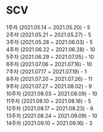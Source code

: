 # SCV
1주차 (2021.05.14 ~ 2021.05.20) - 5 \
2주차 (2021.05.21 ~ 2021.05.27) - 5 \
3주차 (2021.05.28 ~ 2021.06.03) - 5 \
4주차 (2021.06.22 ~ 2021.06.28) - 10 \
5주차 (2021.06.29 ~ 2021.07.05) - 10 \
6주차 (2021.07.06 ~ 2021.07.16) - 10 \
7주차 (2021.07.17 ~ 2021.07.19) - 1 \
8주차 (2021.07.20 ~ 2021.07.26) - 11 \
9주차 (2021.07.27 ~ 2021.08.02) - 9 \
10주차 (2021.08.03 ~ 2021.08.09) - 10 \
11주차 (2021.08.10 ~ 2021.08.16) - 5 \
12주차 (2021.08.17 ~ 2021.08.23) - 6 \
13주차 (2021.08.24 ~ 2021.09.09) - 10 \
14주차 (2021.09.10 ~ 2021.09.16) - 3
